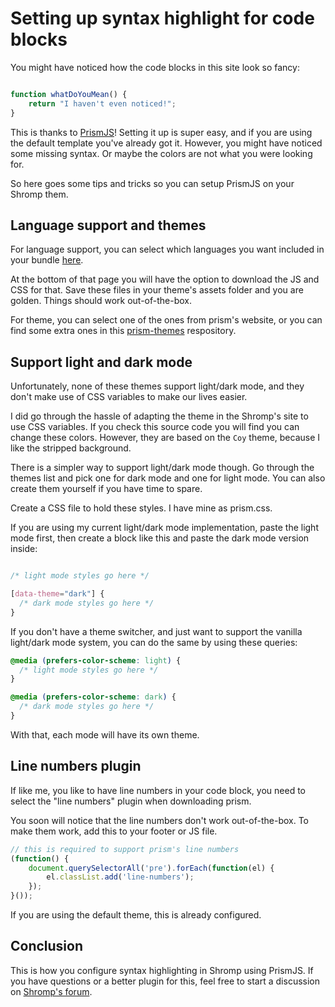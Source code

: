 <!--
nav_max: 1
-->
# Setting up syntax highlight for code blocks

You might have noticed how the code blocks in this site look so fancy:

```javascript

function whatDoYouMean() {
    return "I haven't even noticed!";
}


```

This is thanks to [PrismJS](https://prismjs.com/)! Setting it up is super easy, and if you are using the default template you've already got it. However, you might have noticed some missing syntax. Or maybe the colors are not what you were looking for.

So here goes some tips and tricks so you can setup PrismJS on your Shromp them.

## Language support and themes

For language support, you can select which languages you want included in your bundle [here](https://prismjs.com/download.html#themes=prism-tomorrow&languages=markup+css+clike+javascript).

At the bottom of that page you will have the option to download the JS and CSS for that. Save these files in your theme's assets folder and you are golden. Things should work out-of-the-box.

For theme, you can select one of the ones from prism's website, or you can find some extra ones in this [prism-themes](https://github.com/PrismJS/prism-themes) respository.

## Support light and dark mode

Unfortunately, none of these themes support light/dark mode, and they don't make use of CSS variables to make our lives easier.

I did go through the hassle of adapting the theme in the Shromp's site to use CSS variables. If you check this source code you will find you can change these colors. However, they are based on the `Coy` theme, because I like the stripped background.

There is a simpler way to support light/dark mode though. Go through the themes list and pick one for dark mode and one for light mode. You can also create them yourself if you have time to spare.

Create a CSS file to hold these styles. I have mine as prism.css.

If you are using my current light/dark mode implementation, paste the light mode first, then create a block like this and paste the dark mode version inside:

```css

/* light mode styles go here */

[data-theme="dark"] {
  /* dark mode styles go here */
}


```

If you don't have a theme switcher, and just want to support the vanilla light/dark mode system, you can do the same by using these queries:

```css
@media (prefers-color-scheme: light) {
  /* light mode styles go here */
}

@media (prefers-color-scheme: dark) {
  /* dark mode styles go here */
}
```

With that, each mode will have its own theme.

## Line numbers plugin

If like me, you like to have line numbers in your code block, you need to select the "line numbers" plugin when downloading prism.

You soon will notice that the line numbers don't work out-of-the-box. To make them work, add this to your footer or JS file.

```javascript
// this is required to support prism's line numbers
(function() {
	document.querySelectorAll('pre').forEach(function(el) {
		el.classList.add('line-numbers');
	});
}());
```
If you are using the default theme, this is already configured.

## Conclusion

This is how you configure syntax highlighting in Shromp using PrismJS. If you have questions or a better plugin for this, feel free to start a discussion on [Shromp's forum](https://github.com/viniciusgerevini/shromp/discussions).




